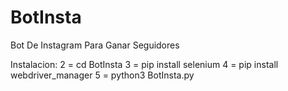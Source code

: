 # BotInsta
Bot De Instagram Para Ganar Seguidores

Instalacion:
    2 = cd BotInsta
    3 = pip install selenium
    4 = pip install webdriver_manager
    5 = python3 BotInsta.py
    
    


